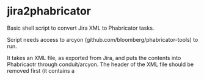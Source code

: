 jira2phabricator
================

Basic shell script to convert Jira XML to Phabricator tasks.

Script needs access to arcyon (github.com/bloomberg/phabricator-tools) to run.

It takes an XML file, as exported from Jira, and puts the contents into Phabricaotr through conduit/arcyon. The header of the XML file should be removed first (it contains a <title> which will confuse the script).

Usage:

  cat jira.xml | jira2phab.sh

Known issues:

- apostrophe &apos; should be converted in title and description/comments.
- Doesn't work with æ, ø, å
